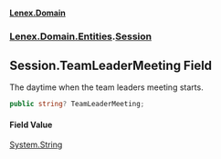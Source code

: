 #### [Lenex.Domain](index.md 'index')
### [Lenex.Domain.Entities](Lenex.Domain.Entities.md 'Lenex.Domain.Entities').[Session](Lenex.Domain.Entities.Session.md 'Lenex.Domain.Entities.Session')

## Session.TeamLeaderMeeting Field

The daytime when the team leaders meeting starts.

```csharp
public string? TeamLeaderMeeting;
```

#### Field Value
[System.String](https://docs.microsoft.com/en-us/dotnet/api/System.String 'System.String')